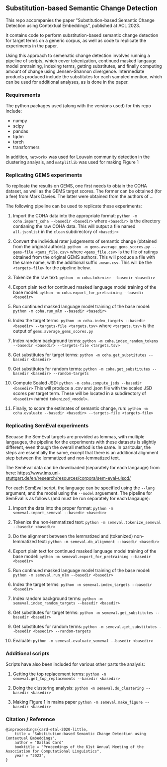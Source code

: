 ## Substitution-based Semantic Change Detection

This repo accompanies the paper "Substitution-based Semantic Change Detection using Contextual Embeddings", published at ACL 2023.

It contains code to perform substitution-based semantic change detection for target terms on a generic corpus, as well as code to replicate the experiments in the paper.

Using this approach to semenatic change detection involves running a pipeline of scripts, which cover tokenization, continued masked langauge model pretraining, indexing terms, getting substitutes, and finally computing amount of change using Jensen-Shannon divergence. Intermediate products produced include the substitutes for each sampled mention, which can be used for additional analyses, as is done in the paper.

### Requirements

The python packages used (along with the versions used) for this repo include:
- numpy
- scipy
- pandas
- tqdm
- torch
- transformers

In addition, `networkx` was used for Louvain community detection in the clustering analysis, and `matplitlib` was used for making Figure 1


### Replicating GEMS experiments

To replicate the results on GEMS, one first needs to obtain the COHA dataset, as well as the GEMS target scores. The former can be obtained (for a fee) from Mark Davies. The latter were obtained from the authors of ...

The following pipeline can be used to replicate these experiments:

1. Import the COHA data into the appropriate format:
`python -m coha.import_coha --basedir <basedir>`
where `<basedir>` is the directory contianing the raw COHA data. This will output a file named `all.jsonlist` in the `clean` subdirectory of `<basedir>`

2. Convert the individual rater judgements of semantic change (obtained from the original authors):
`python -m gems.average_gems_scores.py --gems-file <gems_file.csv>`
where `<gems_file.csv>` is the file of ratings obtained from the original GEMS authors. This will produce a file with the same name, with the additional suffix `.mean.csv`. This will be the `<targets-file>` for the pipeline below.

3. Tokenize the raw text:
`python -m coha.tokenize --basedir <basedir>`

4. Export plain text for continued masked language model training of the base model:
`python -m coha.export_for_pretraining --basedir <basedir>`

5. Run continued masked language model training of the base model:
`python -m coha.run_mlm --basedir <basedir>`

6. Index the target terms:
`python -m coha.index_targets --basedir <basedir> --targets-file <targets.tsv>`
where `<targets.tsv>` is the output of `gems.average_gems_scores.py`

7. Index random background terms:
`python -m coha.index_random_tokens --basedir <basedir> --targets-file <targets.tsv>`

8. Get substitutes for target terms:
`python -m coha.get_substitutes --basedir <basedir>`

9. Get substitutes for random terms:
`python -m coha.get_substitutes --basedir <basedir> --random-targets`

10. Compute Scaled JSD:
`python -m coha.compute_jsds --basedir <basedir>`
This will produce a .csv and .json file with the scaled JSD scores per target term. These will be located in a subdirectory of `<basedir>` named `tokenized_<model>`.

11. Finally, to score the estimates of semantic change, run:
`python -m coha.evaluate --basedir <basedir> --targets-file <targets-file>`


### Replicating SemEval experiments

Becuase the SemEval targets are provided as lemmas, with multiple langauges, the pipeline for the experiments with these datasets is slightly different, even though the overall method is the same. In paritcular, the steps are essentially the same, except that there is an additional alignment step between the lemmatized and non-lemmatized text.

The SemEval data can be downloaded (separately for each langauge) from here: https://www.ims.uni-stuttgart.de/en/research/resources/corpora/sem-eval-ulscd/

For each SemEval script, the language can be specified using the `--lang` argument, and the model using the `--model` arguement. The pipeline for SemEval is as follows (and must be run separately for each langauge):

1. Import the data into the proper format:
`python -m semeval.import_semeval --basedir <basedir>`

2. Tokenize the non-lemmatized text:
`python -m semeval.tokenize_semeval --basedir <basedir>`

3. Do the alignment between the lemmatized and (tokenized) non-lemmatized text:
`python -m semeval.do_alignment --basedir <basedir>`

4. Export plain text for continued masked language model training of the base model:
`python -m semeval.export_for_pretraining --basedir <basedir>`

5. Run continued masked language model training of the base model:
`python -m semeval.run_mlm --basedir <basedir>`

6. Index the target terms:
`python -m semeval.index_targets --basedir <basedir>`

7. Index random background terms:
`python -m semeval.index_random_targets --basedir <basedir>`

8. Get substitutes for target terms:
`python -m semeval.get_substitutes --basedir <basedir>`

9. Get substitutes for random terms:
`python -m semeval.get_substitutes --basedir <basedir> --random-targets`

10. Evaluate:
`python -m semeval.evaluate_semeval --basedir <basedir>`

### Additional scripts

Scripts have also been included for various other parts the analysis:

1. Getting the top replacement terms:
`python -m semeval.get_top_replacements --basedir <basedir>`

2. Doing the clustering analysis:
`python -m semeval.do_clustering --basedir <basedir>`

3. Making Figure 1 in maina paper
`python -m semeval.make_figure --basedir <basedir>`


### Citation / Reference

```
@inproceedings{card-etal-2020-little,
    title = "Substitution-based Semantic Change Detection using Contextual Embeddings",
    author = "Dallas Card"
    booktitle = "Proceedings of the 61st Annual Meeting of the Association for Computational Linguistics",
    year = "2023",
}
```
